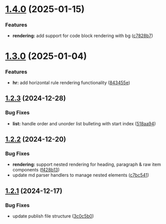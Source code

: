 # [1.4.0](https://github.com/JeelGajera/jspdf-md-renderer/compare/v1.3.0...v1.4.0) (2025-01-15)


### Features

* **rendering:** add support for code block rendering with bg ([c7828b7](https://github.com/JeelGajera/jspdf-md-renderer/commit/c7828b7be26e453406f0607c44f0a6075bfbbd90))



# [1.3.0](https://github.com/JeelGajera/jspdf-md-renderer/compare/v1.2.3...v1.3.0) (2025-01-04)


### Features

* **hr:** add horizontal rule rendering functionality ([843455e](https://github.com/JeelGajera/jspdf-md-renderer/commit/843455e557c6e5bbfbda1ada65c46a2a4108fc76))



## [1.2.3](https://github.com/JeelGajera/jspdf-md-renderer/compare/v1.2.2...v1.2.3) (2024-12-28)


### Bug Fixes

* **list:** handle order and unorder list bulleting with start index ([518aa94](https://github.com/JeelGajera/jspdf-md-renderer/commit/518aa94e1e7f8262d23a4c0088e14ceb5fd181e4))



## [1.2.2](https://github.com/JeelGajera/jspdf-md-renderer/compare/v1.2.1...v1.2.2) (2024-12-20)


### Bug Fixes

* **rendering:** support nested rendering for heading, paragraph & raw item components ([f428b13](https://github.com/JeelGajera/jspdf-md-renderer/commit/f428b13d8c461d2ea3b946d773eb77fb83d7598c))
* update md parser handlers to manage nested elements ([c7bc541](https://github.com/JeelGajera/jspdf-md-renderer/commit/c7bc541c4de7d6e169a6c5fc912f3683dd01ed84))



## [1.2.1](https://github.com/JeelGajera/jspdf-md-renderer/compare/v1.2.0...v1.2.1) (2024-12-17)


### Bug Fixes

* update publish file structure ([3c0c5b0](https://github.com/JeelGajera/jspdf-md-renderer/commit/3c0c5b023f226e554daacb9dda95c3520535bb5e))



